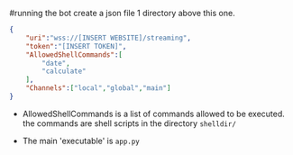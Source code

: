 #running the bot
create a json file 1 directory above this one.

```JSON
{
    "uri":"wss://[INSERT WEBSITE]/streaming",
    "token":"[INSERT TOKEN]",
    "AllowedShellCommands":[
        "date",
        "calculate"
    ],
    "Channels":["local","global","main"]
}
```

- AllowedShellCommands is a list of commands allowed to be executed. the commands are shell scripts in the directory `shelldir/`

- The main 'executable' is `app.py`